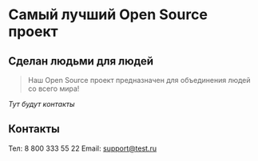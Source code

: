 # Самый лучший Open Source проект

## Сделан людьми для людей

> Наш Open Source проект предназначен для объединения людей со всего мира!

_Тут будут контакты_
## Контакты
Тел: 8 800 333 55 22
Email: support@test.ru
